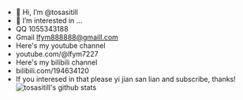 - 👋 Hi, I’m @tosasitill
- 👀 I’m interested in ...
- QQ 1055343188
- Gmail lfym888888@gmaill.com
- Here's my youtube channel
- youtube.com/@lfym7227
- Here's my bilibili channel
- bilibili.com/194634120
- If you interesed in that please yi jian san lian and subscribe, thanks!
![tosasitill's github stats](https://github-readme-stats.vercel.app/api?username=tosasitill&show_icons=true&theme=dracula&count_private=true)
